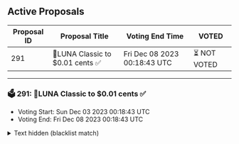 ## Active Proposals

| Proposal ID | Proposal Title | Voting End Time | VOTED |
|-------------|----------------|-----------------|-------|
| 291 | 💎LUNA Classic to $0.01 cents ✅  | Fri Dec 08 2023 00:18:43 UTC | ⏳ NOT VOTED |

---

### 🗳 291: 💎LUNA Classic to $0.01 cents ✅ 
- Voting Start: Sun Dec 03 2023 00:18:43 UTC
- Voting End: Fri Dec 08 2023 00:18:43 UTC

<details>
<summary>Text hidden (blacklist match)</summary>
 
</details>
